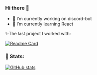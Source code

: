 ### Hi there 👋

- 🔭 I’m currently working on discord-bot
- 🌱 I’m currently learning React
<!-- - 😄 Pronouns: He/Him -->
<!-- - 👯 I’m looking to collaborate on ... -->
<!-- - 🤔 I’m looking for help with ... -->
<!-- - 💬 Ask me about ... -->
<!-- - 📫 How to reach me: ... -->
<!-- - ⚡ Fun fact: ... -->


<!-- 
### 🧰 Languages:
![JavaScript](https://upload.wikimedia.org/wikipedia/commons/thumb/9/99/Unofficial_JavaScript_logo_2.svg/128px-Unofficial_JavaScript_logo_2.svg.png)
![React](https://icons-for-free.com/iconfiles/png/128/design+development+facebook+framework+mobile+react+icon-1320165723839064798.png)
![JavaScript](https://upload.wikimedia.org/wikipedia/commons/thumb/9/99/Unofficial_JavaScript_logo_2.svg/100px-Unofficial_JavaScript_logo_2.svg.png) -->

✨The last project I worked with:

[![Readme Card](https://github-readme-stats.vercel.app/api/pin/?username=MaxPopsuy&repo=cybersecurity_by-HOPE)](https://github.com/MaxPopsuy/cybersecurity_by-HOPE)

<!-- 🎊 Top languages: -->

<!-- [![Top Langs](https://github-readme-stats.vercel.app/api/top-langs/?username=MaxPopsuy&layout=compact&theme=radial)](https://github.com/anuraghazra/github-readme-stats) -->
### 🎊 Stats:

[![GitHub stats](https://github-readme-stats.vercel.app/api?username=MaxPopsuy&show_icons=true&theme=radical)](https://github.com/MaxPopsuy)
<!--
**MaxPopsuy/MaxPopsuy** is a ✨ _special_ ✨ repository because its `README.md` (this file) appears on your GitHub profile.

Here are some ideas to get you started:

-->
